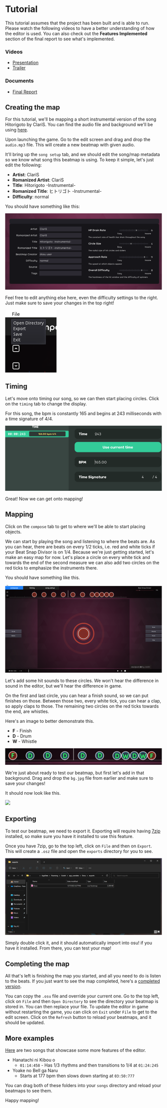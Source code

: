 # Tutorial

This tutorial assumes that the project has been built and is able to run. Please watch the following videos to have a better understanding of how the editor is used. You can also check out the **Features Implemented** section of the final report to see what's implemented.

### Videos

- [Presentation](https://www.youtube.com/watch?v=ZM7tXxpm3rc)
- [Trailer](https://www.youtube.com/watch?v=kaH1BPfvzns)

### Documents

- [Final Report](pdf/cs354r-final-report.pdf)

## Creating the map

For this tutorial, we'll be mapping a short instrumental version of the song Hitorigoto by ClariS. You can find the audio file and background we'll be using [here](https://utexas.box.com/s/qsbrv3yy2k5tuqua5v3m5zc76e2mpig9).

Upon launching the game. Go to the edit screen and drag and drop the `audio.mp3` file. This will create a new beatmap with given audio. 

It'll bring up the `song setup` tab, and we should edit the song/map metadata so we know what song this beatmap is using. To keep it simple, let's just edit the following:

- **Artist**: ClariS
- **Romanized Artist**: ClariS
- **Title**: Hitorigoto -Instrumental-
- **Romanized Title**: ヒトリゴト -Instrumental-
- **Difficulty**: normal

You should have something like this:

![](assets/image/metadata.png)

Feel free to edit anything else here, even the difficulty settings to the right. Just make sure to save your changes in the top right!

![](assets/image/save.png)

## Timing

Let's move onto timing our song, so we can then start placing circles. Click on the `timing` tab to change the display.

For this song, the bpm is constantly 165 and begins at 243 milliseconds with a time signature of 4/4. 

![](assets/image/timing.png)

Great! Now we can get onto mapping!

## Mapping

Click on the `compose` tab to get to where we'll be able to start placing objects. 

We can start by playing the song and listening to where the beats are. As you can hear, there are beats on every 1/2 ticks, i.e. red and white ticks if your Beat Snap Divisor is on 1/4. Because we're just getting started, let's make an easy map for now. Let's place a circle on every white tick and towards the end of the second measure we can also add two circles on the red ticks to emphasize the instruments there.

You should have something like this.

![](assets/image/compose_initial.png)

Let's add some hit sounds to these circles. We won't hear the difference in sound in the editor, but we'll hear the difference in game.

On the first and last circle, you can hear a finish sound, so we can put finishes on those. Between those two, every white tick, you can hear a clap, so apply claps to those. The remaining two circles on the red ticks towards the end, are whistles. 

Here's an image to better demonstrate this.
- **F** - Finish
- **D** - Drum
- **W** - Whistle

![](assets/image/compose_hit_sounds.png)

We're just about ready to test our beatmap, but first let's add in that background. Drag and drop the `bg.jpg` file from earlier and make sure to save your changes!

It should now look like this.

![](assets/image/compose_background.png)

## Exporting

To test our beatmap, we need to export it. Exporting will require having [7zip](https://www.7-zip.org/) installed, so make sure you have it installed to use this feature. 

Once you have 7zip, go to the top left, click on `File` and then on `Export`. This will create a `.osz` file and open the `exports` directory for you to see.

![](assets/image/export.png)

Simply double click it, and it should automatically import into osu! if you have it installed. From there, you can test your map!

## Completing the map

All that's left is finishing the map you started, and all you need to do is listen to the beats. If you just want to see the map completed, here's a [completed version](https://utexas.box.com/s/dyjz9k7cw3w58eteq4c18711eej9znf6).

You can copy the `.osu` file and override your current one. Go to the top left, click on `File` and then `Open Directory` to see the directory your beatmap is stored in. You can then replace your file. To update the editor in game without restarting the game, you can click on `Exit` under `File` to get to the edit screen. Click on the `Refresh` button to reload your beatmaps, and it should be updated.

## More examples

[Here](https://utexas.box.com/s/dlo5rd4x194oah9mc5osa3zuajzha7d6) are two songs that showcase some more features of the editor.

- Hanatachi ni Kibou o
  - `01:14:458` - Has 1/3 rhythms and then transitions to 1/4 at `01:24:245`
- Yoake no Bell ga Naru
  - Starts at 177 bpm then slows down starting at `03:50:777`

You can drag both of these folders into your `songs` directory and reload your beatmaps to see them.

Happy mapping!